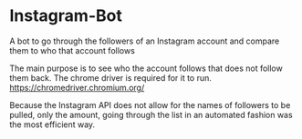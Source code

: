 # Instagram-Bot
A bot to go through the followers of an Instagram account and compare them to who that account follows

The main purpose is to see who the account follows that does not follow them back. The chrome driver is required for it to run. 
https://chromedriver.chromium.org/

Because the Instagram API does not allow for the names of followers to be pulled, only the amount, going through the list in an automated fashion was the most efficient way. 
